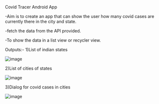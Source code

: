 Covid Tracer Android App

-Aim is to create an app that can show the user how many covid cases are currently there in the city and state.

-fetch the data from the API provided.

-To show the data in a list view or recycler view. 


Outputs:-
1)List of indian states

![image](https://user-images.githubusercontent.com/72437159/176440577-eeb82d90-ce51-4022-8382-f6dd5966ce39.png)

2)List of cities of states

![image](https://user-images.githubusercontent.com/72437159/176440715-f6324cdc-e93b-4b09-b6d3-419b8112141f.png)

3)Dialog for covid cases in cities

![image](https://user-images.githubusercontent.com/72437159/176440799-ed665c8f-ea04-4e55-ab28-3e9463d913b9.png)
